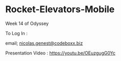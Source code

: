 # Rocket-Elevators-Mobile
Week 14 of Odyssey


To Log In :

email;  nicolas.genest@codeboxx.biz

Presentation Video : https://youtu.be/OEuzgugG0Yc
